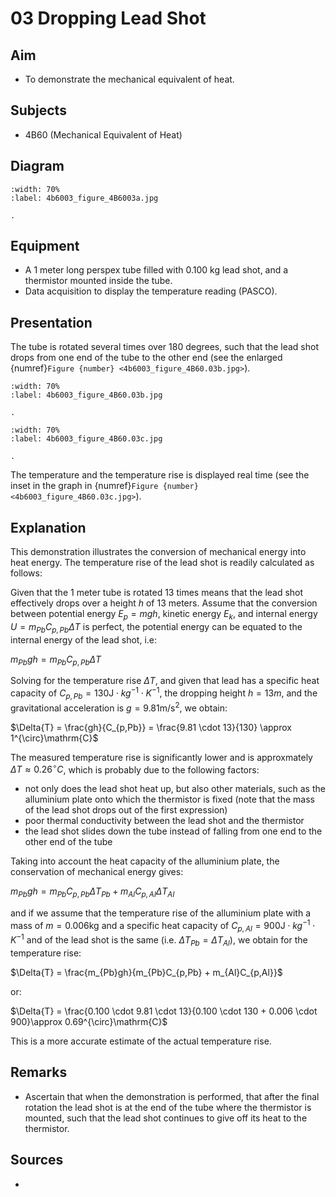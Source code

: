 # 03 Dropping Lead Shot 
  
## Aim   
 
 *  To demonstrate the mechanical equivalent of heat.
   
  
## Subjects   
* 4B60 (Mechanical Equivalent of Heat)   

## Diagram
   
```{figure} figures/figure_4B60.03a.jpg  
:width: 70%  
:label: 4b6003_figure_4B6003a.jpg  

. 
```
     
  
## Equipment   
- A 1 meter long perspex tube filled with 0.100 kg lead shot, and a thermistor mounted inside the tube.
- Data acquisition to display the temperature reading (PASCO).
   
  
## Presentation   
The tube is rotated several times over 180 degrees, such that the lead shot drops from one end of the tube to the other end (see the enlarged {numref}`Figure {number} <4b6003_figure_4B60.03b.jpg>`). 
```{figure} figures/figure_4B60.03b.jpg  
:width: 70%  
:label: 4b6003_figure_4B60.03b.jpg  

. 
```
```{figure} figures/figure_4B60.03c.jpg  
:width: 70%  
:label: 4b6003_figure_4B60.03c.jpg  

. 
```
The temperature and the temperature rise is displayed real time (see the inset in the graph in {numref}`Figure {number} <4b6003_figure_4B60.03c.jpg>`).

  
## Explanation   
This demonstration illustrates the conversion of mechanical energy into heat energy. The temperature rise of the lead shot is readily calculated as follows:

Given that the 1 meter tube is rotated 13 times means that the lead shot effectively drops over a height $h$ of 13 meters. Assume that the conversion between potential energy $E_{p} = mgh$, kinetic energy $E_{k}$, and internal energy $U = m_{Pb}C_{p,Pb}\Delta{T}$ is perfect, the potential energy can be equated to the internal energy of the lead shot, i.e:

$m_{Pb}gh = m_{Pb}C_{p,Pb} \Delta T$

Solving for the temperature rise $\Delta{T}$, and given that lead has a specific heat capacity of $C_{p,Pb} = 130 \mathrm{J} \cdot kg^{-1} \cdot K^{-1}$, the dropping height $h = 13 m$, and the gravitational acceleration is $g = 9.81 \mathrm{m/s^{2}}$, we obtain:

$\Delta{T} = \frac{gh}{C_{p,Pb}} = \frac{9.81 \cdot 13}{130} \approx 1^{\circ}\mathrm{C}$

The measured temperature rise is significantly lower and is approxmately $\Delta{T} \approx 0.26^{\circ}{C}$, which is probably due to the following factors:

- not only does the lead shot heat up, but also other materials, such as the alluminium plate onto which the thermistor is fixed (note that the mass of the lead shot drops out of the first expression)
- poor thermal conductivity between the lead shot and the thermistor
- the lead shot slides down the tube instead of falling from one end to the other end of the tube

Taking into account the heat capacity of the alluminium plate, the conservation of mechanical energy gives:

$m_{Pb}gh = m_{Pb}C_{p,Pb} \Delta{T_{Pb}} + m_{Al}C_{p,Al} \Delta{T_{Al}}$

and if we assume that the temperature rise of the alluminium plate with a mass of $m = 0.006 \mathrm{kg}$ and a specific heat capacity of $C_{p,Al} = 900 \mathrm{J} \cdot kg^{-1} \cdot K^{-1}$ and of the lead shot is the same (i.e. $\Delta{T_{Pb}} = \Delta{T_{Al}}$), we obtain for the temperature rise:

$\Delta{T} = \frac{m_{Pb}gh}{m_{Pb}C_{p,Pb} + m_{Al}C_{p,Al}}$

or:

$\Delta{T} = \frac{0.100 \cdot 9.81 \cdot 13}{0.100 \cdot 130 + 0.006 \cdot 900}\approx 0.69^{\circ}\mathrm{C}$

This is a more accurate estimate of the actual temperature rise.
  
## Remarks
 *  Ascertain that when the demonstration is performed, that after the final rotation the lead shot is at the end of the tube where the thermistor is mounted, such that the lead shot continues to give off its heat to the thermistor.   
  
## Sources
 *  
  

